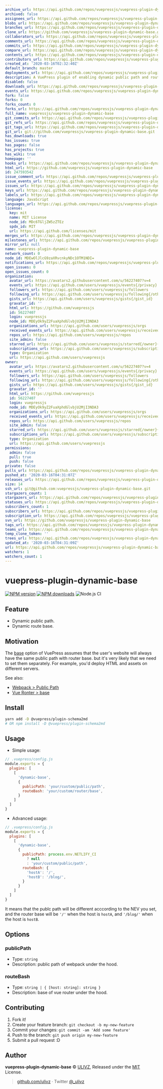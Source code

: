 ```yaml
---
archive_url: https://api.github.com/repos/vuepressjs/vuepress-plugin-dynamic-base/{archive_format}{/ref}
archived: false
assignees_url: https://api.github.com/repos/vuepressjs/vuepress-plugin-dynamic-base/assignees{/user}
blobs_url: https://api.github.com/repos/vuepressjs/vuepress-plugin-dynamic-base/git/blobs{/sha}
branches_url: https://api.github.com/repos/vuepressjs/vuepress-plugin-dynamic-base/branches{/branch}
clone_url: https://github.com/vuepressjs/vuepress-plugin-dynamic-base.git
collaborators_url: https://api.github.com/repos/vuepressjs/vuepress-plugin-dynamic-base/collaborators{/collaborator}
comments_url: https://api.github.com/repos/vuepressjs/vuepress-plugin-dynamic-base/comments{/number}
commits_url: https://api.github.com/repos/vuepressjs/vuepress-plugin-dynamic-base/commits{/sha}
compare_url: https://api.github.com/repos/vuepressjs/vuepress-plugin-dynamic-base/compare/{base}...{head}
contents_url: https://api.github.com/repos/vuepressjs/vuepress-plugin-dynamic-base/contents/{+path}
contributors_url: https://api.github.com/repos/vuepressjs/vuepress-plugin-dynamic-base/contributors
created_at: '2020-03-16T02:32:40Z'
default_branch: master
deployments_url: https://api.github.com/repos/vuepressjs/vuepress-plugin-dynamic-base/deployments
description: A VuePress plugin of enabling dynamic public path and route base.
disabled: false
downloads_url: https://api.github.com/repos/vuepressjs/vuepress-plugin-dynamic-base/downloads
events_url: https://api.github.com/repos/vuepressjs/vuepress-plugin-dynamic-base/events
fork: false
forks: 0
forks_count: 0
forks_url: https://api.github.com/repos/vuepressjs/vuepress-plugin-dynamic-base/forks
full_name: vuepressjs/vuepress-plugin-dynamic-base
git_commits_url: https://api.github.com/repos/vuepressjs/vuepress-plugin-dynamic-base/git/commits{/sha}
git_refs_url: https://api.github.com/repos/vuepressjs/vuepress-plugin-dynamic-base/git/refs{/sha}
git_tags_url: https://api.github.com/repos/vuepressjs/vuepress-plugin-dynamic-base/git/tags{/sha}
git_url: git://github.com/vuepressjs/vuepress-plugin-dynamic-base.git
has_downloads: true
has_issues: true
has_pages: false
has_projects: true
has_wiki: true
homepage: ''
hooks_url: https://api.github.com/repos/vuepressjs/vuepress-plugin-dynamic-base/hooks
html_url: https://github.com/vuepressjs/vuepress-plugin-dynamic-base
id: 247593542
issue_comment_url: https://api.github.com/repos/vuepressjs/vuepress-plugin-dynamic-base/issues/comments{/number}
issue_events_url: https://api.github.com/repos/vuepressjs/vuepress-plugin-dynamic-base/issues/events{/number}
issues_url: https://api.github.com/repos/vuepressjs/vuepress-plugin-dynamic-base/issues{/number}
keys_url: https://api.github.com/repos/vuepressjs/vuepress-plugin-dynamic-base/keys{/key_id}
labels_url: https://api.github.com/repos/vuepressjs/vuepress-plugin-dynamic-base/labels{/name}
language: JavaScript
languages_url: https://api.github.com/repos/vuepressjs/vuepress-plugin-dynamic-base/languages
license:
  key: mit
  name: MIT License
  node_id: MDc6TGljZW5zZTEz
  spdx_id: MIT
  url: https://api.github.com/licenses/mit
merges_url: https://api.github.com/repos/vuepressjs/vuepress-plugin-dynamic-base/merges
milestones_url: https://api.github.com/repos/vuepressjs/vuepress-plugin-dynamic-base/milestones{/number}
mirror_url: null
name: vuepress-plugin-dynamic-base
network_count: 0
node_id: MDEwOlJlcG9zaXRvcnkyNDc1OTM1NDI=
notifications_url: https://api.github.com/repos/vuepressjs/vuepress-plugin-dynamic-base/notifications{?since,all,participating}
open_issues: 0
open_issues_count: 0
organization:
  avatar_url: https://avatars2.githubusercontent.com/u/56227407?v=4
  events_url: https://api.github.com/users/vuepressjs/events{/privacy}
  followers_url: https://api.github.com/users/vuepressjs/followers
  following_url: https://api.github.com/users/vuepressjs/following{/other_user}
  gists_url: https://api.github.com/users/vuepressjs/gists{/gist_id}
  gravatar_id: ''
  html_url: https://github.com/vuepressjs
  id: 56227407
  login: vuepressjs
  node_id: MDEyOk9yZ2FuaXphdGlvbjU2MjI3NDA3
  organizations_url: https://api.github.com/users/vuepressjs/orgs
  received_events_url: https://api.github.com/users/vuepressjs/received_events
  repos_url: https://api.github.com/users/vuepressjs/repos
  site_admin: false
  starred_url: https://api.github.com/users/vuepressjs/starred{/owner}{/repo}
  subscriptions_url: https://api.github.com/users/vuepressjs/subscriptions
  type: Organization
  url: https://api.github.com/users/vuepressjs
owner:
  avatar_url: https://avatars2.githubusercontent.com/u/56227407?v=4
  events_url: https://api.github.com/users/vuepressjs/events{/privacy}
  followers_url: https://api.github.com/users/vuepressjs/followers
  following_url: https://api.github.com/users/vuepressjs/following{/other_user}
  gists_url: https://api.github.com/users/vuepressjs/gists{/gist_id}
  gravatar_id: ''
  html_url: https://github.com/vuepressjs
  id: 56227407
  login: vuepressjs
  node_id: MDEyOk9yZ2FuaXphdGlvbjU2MjI3NDA3
  organizations_url: https://api.github.com/users/vuepressjs/orgs
  received_events_url: https://api.github.com/users/vuepressjs/received_events
  repos_url: https://api.github.com/users/vuepressjs/repos
  site_admin: false
  starred_url: https://api.github.com/users/vuepressjs/starred{/owner}{/repo}
  subscriptions_url: https://api.github.com/users/vuepressjs/subscriptions
  type: Organization
  url: https://api.github.com/users/vuepressjs
permissions:
  admin: false
  pull: true
  push: false
private: false
pulls_url: https://api.github.com/repos/vuepressjs/vuepress-plugin-dynamic-base/pulls{/number}
pushed_at: '2020-03-16T04:31:07Z'
releases_url: https://api.github.com/repos/vuepressjs/vuepress-plugin-dynamic-base/releases{/id}
size: 14
ssh_url: git@github.com:vuepressjs/vuepress-plugin-dynamic-base.git
stargazers_count: 1
stargazers_url: https://api.github.com/repos/vuepressjs/vuepress-plugin-dynamic-base/stargazers
statuses_url: https://api.github.com/repos/vuepressjs/vuepress-plugin-dynamic-base/statuses/{sha}
subscribers_count: 1
subscribers_url: https://api.github.com/repos/vuepressjs/vuepress-plugin-dynamic-base/subscribers
subscription_url: https://api.github.com/repos/vuepressjs/vuepress-plugin-dynamic-base/subscription
svn_url: https://github.com/vuepressjs/vuepress-plugin-dynamic-base
tags_url: https://api.github.com/repos/vuepressjs/vuepress-plugin-dynamic-base/tags
teams_url: https://api.github.com/repos/vuepressjs/vuepress-plugin-dynamic-base/teams
temp_clone_token: ''
trees_url: https://api.github.com/repos/vuepressjs/vuepress-plugin-dynamic-base/git/trees{/sha}
updated_at: '2020-03-16T04:31:09Z'
url: https://api.github.com/repos/vuepressjs/vuepress-plugin-dynamic-base
watchers: 1
watchers_count: 1
---
```


# vuepress-plugin-dynamic-base

[![NPM version](https://img.shields.io/npm/v/vuepress-plugin-dynamic-base.svg?style=flat)](https://npmjs.com/package/vuepress-plugin-dynamic-base) [![NPM downloads](https://img.shields.io/npm/dm/vuepress-plugin-dynamic-base.svg?style=flat)](https://npmjs.com/package/vuepress-plugin-dynamic-base) ![Node.js CI](https://github.com/vuepressjs/vuepress-plugin-dynamic-base/workflows/Node.js%20CI/badge.svg)

## Feature

- Dynamic public path.
- Dynamic route base.

## Motivation

The [base](https://vuepress.vuejs.org/config/#base) option of VuePress assumes that the user's website will always have the same public path with router base. but it's very likely that we need to set them separately. For example, you'd deploy HTML and assets on different servers.

See also:

- [Webpack > Public Path](https://webpack.js.org/guides/public-path/)
- [Vue Ronter > base](https://router.vuejs.org/api/#base)

## Install

```bash
yarn add -D @vuepress/plugin-schema2md
# OR npm install -D @vuepress/plugin-schema2md
```

## Usage

- Simple usage:

```js
// .vuepress/config.js
module.exports = {
  plugins: [
    [
      'dynamic-base',
      {
        publicPath: 'your/custom/public/path',
        routeBash: 'your/custom/router/base',
      }
    ]
  ]
}
```

- Advanced usage:


```js
// .vuepress/config.js
module.exports = {
  plugins: [
    [
      'dynamic-base', 
      {
        publicPath: process.env.NETLIFY_CI
          ? null
          : 'your/custom/public/path',
        routeBash: {
          'hostA': '/',
          'hostB': '/blog/',
        }
      }
    ]
  ]
}
```

It means that the publc path will be different acccording to the NEV you set, and the router base will be `'/'` when the host is `hostA`, and `'/blog/'` when the host is `hostB`.

## Options

### publicPath

- Type: `string`
- Description: public path of webpack under the hood.

### routeBash

- Type: `string | { [host: string]: string }`
- Description: base of vue router under the hood.

## Contributing

1. Fork it!
2. Create your feature branch: `git checkout -b my-new-feature`
3. Commit your changes: `git commit -am 'Add some feature'`
4. Push to the branch: `git push origin my-new-feature`
5. Submit a pull request :D

## Author

**vuepress-plugin-dynamic-base** © [ULIVZ](https://github.com/ulivz), Released under the [MIT](https://raw.githubusercontent.com/VuePress/vuepress-plugin-dynamic-base/master/LICENSE) License.<br>

> [github.com/ulivz](https://github.com/ulivz) · Twitter [@_ulivz](https://twitter.com/_ulivz)


